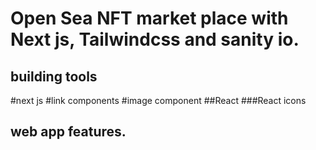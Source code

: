 # Open Sea NFT market place with Next js, Tailwindcss and sanity io. 

 
## building tools
#next js
#link components
#image component
##React
###React icons

## web app features.

 